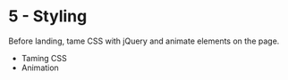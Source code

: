 # 5 - Styling
Before landing, tame CSS with jQuery and animate elements on the page.

- Taming CSS
- Animation